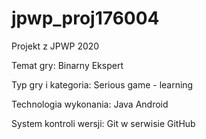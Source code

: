 # jpwp_proj176004
Projekt z JPWP 2020

Temat gry:  Binarny Ekspert

Typ gry i kategoria: Serious game - learning

Technologia wykonania: Java Android

System kontroli wersji: Git w serwisie GitHub
